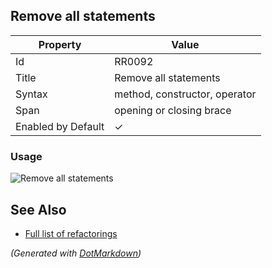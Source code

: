 ## Remove all statements

| Property           | Value                         |
| ------------------ | ----------------------------- |
| Id                 | RR0092                        |
| Title              | Remove all statements         |
| Syntax             | method, constructor, operator |
| Span               | opening or closing brace      |
| Enabled by Default | &#x2713;                      |

### Usage

![Remove all statements](../../images/refactorings/RemoveAllStatements.png)

## See Also

* [Full list of refactorings](Refactorings.md)


*\(Generated with [DotMarkdown](http://github.com/JosefPihrt/DotMarkdown)\)*